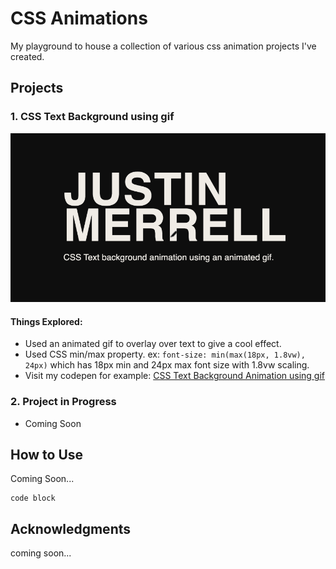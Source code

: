 # CSS Animations

My playground to house a collection of various css animation projects I've created.

## Projects

### 1. CSS Text Background using gif

![Image Alt Text](https://github.com/nesalot/css-animations/blob/main/text-bg-gif/jmerrell_text-bg-gif.gif)

#### Things Explored:
* Used an animated gif to overlay over text to give a cool effect.
* Used CSS min/max property. ex: `font-size: min(max(18px, 1.8vw), 24px)` which has 18px min and 24px max font size with 1.8vw scaling.
* Visit my codepen for example: [CSS Text Background Animation using gif](https://codepen.io/nesalot/pen/QWPvjPw)

### 2. Project in Progress

* Coming Soon

## How to Use

Coming Soon...
```
code block
```


## Acknowledgments

coming soon...
